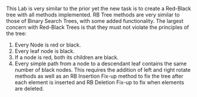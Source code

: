 This Lab is very similar to the prior yet the new task is to create a Red-Black tree with all methods implemented. RB Tree methods are very similar to those of Binary Search Trees, with some added functionality. The largest concern with Red-Black Trees is that they must not violate the principles of the tree:
1. Every Node is red or black.
2. Every leaf node is black.
3. If a node is red, both its children are black.
4. Every simple path from a node to a descendant leaf contains the same number of black nodes.
This requires the addition of left and right rotate methods as well as an RB Insertion Fix-up method to fix the tree after each element is inserted and RB Deletion Fix-up to fix when elements are deleted.

